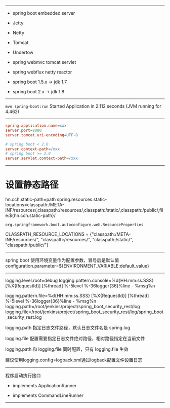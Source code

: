





---
- spring boot embedded server

- Jetty
- Netty
- Tomcat
- Undertow


- spring webmvc tomcat servlet

- spring webflux netty reactor



- spring boot 1.5.x -> jdk 1.7

- spring boot 2.x -> jdk 1.8


---

`mvn spring-boot:run`
Started Application in 2.112 seconds (JVM running for 4.462)

---


```ini
spring.application.name=xxx
server.port=8080
server.tomcat.uri-encoding=UTF-8

# spring boot < 2.0
server.context-path=/xxx
# spring boot >= 2.0
server.servlet.context-path=/xxx
```
---


# 设置静态路径
hn.cch.static-path=path
spring.resources.static-locations=classpath:/META-INF/resources/,classpath:/resources/,classpath:/static/,classpath:/public/,file:${hn.cch.static-path}/


`org.springframework.boot.autoconfigure.web.ResourceProperties`


CLASSPATH_RESOURCE_LOCATIONS = {"classpath:/META-INF/resources/", "classpath:/resources/", "classpath:/static/", "classpath:/public/"}

---

spring boot 使用环境变量作为配置参数，冒号后是默认值
configuration.parameter=${ENVIRONMENT_VARIABLE:default_value}



---


logging.level.root=debug
logging.pattern.console=%d{HH:mm:ss.SSS} [%X{RequestId}] [%thread] %-5level %-36logger{36}%line - %msg%n


logging.pattern.file=%d{HH:mm:ss.SSS} [%X{RequestId}] [%thread] %-5level %-36logger{36}%line - %msg%n
logging.path=/root/jenkins/project/spring_boot_security_rest/log
logging.file=/root/jenkins/project/spring_boot_security_rest/log/spring_boot_security_rest.log


logging.path 指定日志文件路径，默认日志文件名是 spring.log

logging.file 配置需要指定日志文件绝对路径，相对路径指定在当前文件

logging.path 和 logging.file 同时配置，只有 logging.file 生效


建议使用logging.config=logback.xml通过logback配置文件设置日志


---

程序启动执行接口

- implements ApplicationRunner

- implements CommandLineRunner


---
